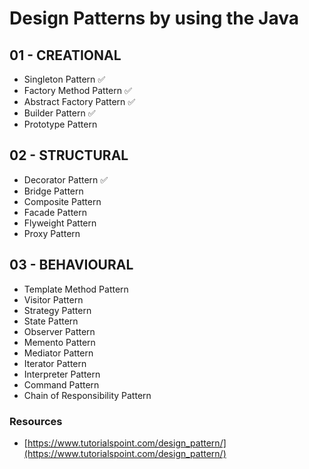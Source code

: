 # Design Patterns by using the Java

## 01 - CREATIONAL
- Singleton Pattern ✅
- Factory Method Pattern ✅
- Abstract Factory Pattern ✅
- Builder Pattern ✅
- Prototype Pattern 

## 02 - STRUCTURAL
- Decorator Pattern ✅
- Bridge Pattern
- Composite Pattern
- Facade Pattern
- Flyweight Pattern
- Proxy Pattern

## 03 - BEHAVIOURAL
- Template Method Pattern
- Visitor Pattern
- Strategy Pattern
- State Pattern
- Observer Pattern
- Memento Pattern
- Mediator Pattern
- Iterator Pattern
- Interpreter Pattern
- Command Pattern
- Chain of Responsibility Pattern


### Resources
- [https://www.tutorialspoint.com/design_pattern/](https://www.tutorialspoint.com/design_pattern/)